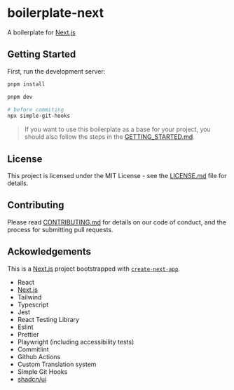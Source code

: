 # boilerplate-next

A boilerplate for [Next.js](https://nextjs.org/)

## Getting Started

First, run the development server:

```bash
pnpm install

pnpm dev

# before commiting
npx simple-git-hooks
```

> If you want to use this boilerplate as a base for your project, you should also follow the steps in the [GETTING_STARTED.md](./GETTING_STARTED.md).

## License

This project is licensed under the MIT License - see the [LICENSE.md](LICENSE.md) file for details.

## Contributing

Please read [CONTRIBUTING.md](CONTRIBUTING.md) for details on our code of conduct, and the process for submitting pull requests.

## Ackowledgements

This is a [Next.js](https://nextjs.org/) project bootstrapped with [`create-next-app`](https://github.com/vercel/next.js/tree/canary/packages/create-next-app).

- React
- [Next.js](https://nextjs.org/)
- Tailwind
- Typescript
- Jest
- React Testing Library
- Eslint
- Prettier
- Playwright (including accessibility tests)
- Commitlint
- Github Actions
- Custom Translation system
- Simple Git Hooks
- [shadcn/ui](https://ui.shadcn.com/)
